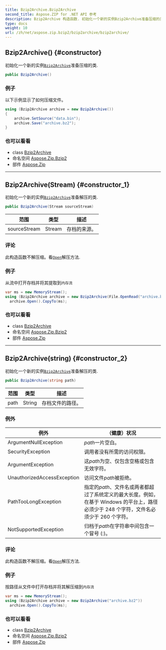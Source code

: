 ```yaml
---
title: Bzip2Archive.Bzip2Archive
second_title: Aspose.ZIP for .NET API 参考
description: Bzip2Archive 构造函数. 初始化一个新的实例Bzip2Archive准备压缩的类.
type: docs
weight: 10
url: /zh/net/aspose.zip.bzip2/bzip2archive/bzip2archive/
---
```

## Bzip2Archive() {#constructor}

初始化一个新的实例[`Bzip2Archive`](../)准备压缩的类.

```csharp
public Bzip2Archive()
```

### 例子

以下示例显示了如何压缩文件。

```csharp
using (Bzip2Archive archive = new Bzip2Archive()) 
{
    archive.SetSource("data.bin");
    archive.Save("archive.bz2");
}
```

### 也可以看看

* class [Bzip2Archive](../)
* 命名空间 [Aspose.Zip.Bzip2](../../bzip2archive/)
* 部件 [Aspose.Zip](../../../)

---

## Bzip2Archive(Stream) {#constructor_1}

初始化一个新的实例[`Bzip2Archive`](../)准备解压的类.

```csharp
public Bzip2Archive(Stream sourceStream)
```

| 范围 | 类型 | 描述 |
| --- | --- | --- |
| sourceStream | Stream | 存档的来源。 |

### 评论

此构造函数不解压缩。看[`Open`](../open/)解压方法.

### 例子

从流中打开存档并将其提取到`内存流`

```csharp
var ms = new MemoryStream();
using (Bzip2Archive archive = new Bzip2Archive(File.OpenRead("archive.bz2")))
  archive.Open().CopyTo(ms);
```

### 也可以看看

* class [Bzip2Archive](../)
* 命名空间 [Aspose.Zip.Bzip2](../../bzip2archive/)
* 部件 [Aspose.Zip](../../../)

---

## Bzip2Archive(string) {#constructor_2}

初始化一个新的实例[`Bzip2Archive`](../)准备解压的类.

```csharp
public Bzip2Archive(string path)
```

| 范围 | 类型 | 描述 |
| --- | --- | --- |
| path | String | 存档文件的路径。 |

### 例外

| 例外 | （健康）状况 |
| --- | --- |
| ArgumentNullException | *path*一片空白。 |
| SecurityException | 调用者没有所需的访问权限。 |
| ArgumentException | 这*path*为空、仅包含空格或包含无效字符。 |
| UnauthorizedAccessException | 访问文件*path*被拒绝。 |
| PathTooLongException | 指定的*path*、文件名或两者都超过了系统定义的最大长度。例如，在基于 Windows 的平台上，路径必须少于 248 个字符，文件名必须少于 260 个字符。 |
| NotSupportedException | 归档于*path*在字符串中间包含一个冒号 (:)。 |

### 评论

此构造函数不解压缩。看[`Open`](../open/)解压方法.

### 例子

按路径从文件中打开存档并将其解压缩到`内存流`

```csharp
var ms = new MemoryStream();
using (Bzip2Archive archive = new Bzip2Archive("archive.bz2"))
  archive.Open().CopyTo(ms);
```

### 也可以看看

* class [Bzip2Archive](../)
* 命名空间 [Aspose.Zip.Bzip2](../../bzip2archive/)
* 部件 [Aspose.Zip](../../../)


